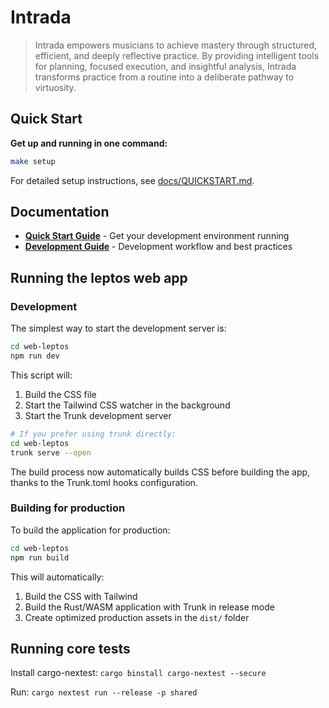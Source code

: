 # Intrada

> Intrada empowers musicians to achieve mastery through structured, efficient, and deeply reflective practice. By providing intelligent tools for planning, focused execution, and insightful analysis, Intrada transforms practice from a routine into a deliberate pathway to virtuosity.

## Quick Start

**Get up and running in one command:**
```bash
make setup
```

For detailed setup instructions, see [docs/QUICKSTART.md](docs/QUICKSTART.md).

## Documentation

- **[Quick Start Guide](docs/QUICKSTART.md)** - Get your development environment running
- **[Development Guide](docs/DEVELOPMENT.md)** - Development workflow and best practices  


## Running the leptos web app

### Development

The simplest way to start the development server is:

```bash
cd web-leptos
npm run dev
```

This script will:
1. Build the CSS file
2. Start the Tailwind CSS watcher in the background
3. Start the Trunk development server

```bash
# If you prefer using trunk directly:
cd web-leptos
trunk serve --open
```

The build process now automatically builds CSS before building the app, thanks to the Trunk.toml hooks configuration.

### Building for production

To build the application for production:

```bash
cd web-leptos
npm run build
```

This will automatically:
1. Build the CSS with Tailwind
2. Build the Rust/WASM application with Trunk in release mode
3. Create optimized production assets in the `dist/` folder

## Running core tests

Install cargo-nextest: `cargo binstall cargo-nextest --secure`

Run: `cargo nextest run --release -p shared`
